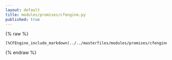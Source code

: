 ```yaml
---
layout: default
title: modules/promises/cfengine.py
published: true
---
```

{% raw %}
```
[%CFEngine_include_markdown(../../masterfiles/modules/promises/cfengine.py)%]
```
{% endraw %}
